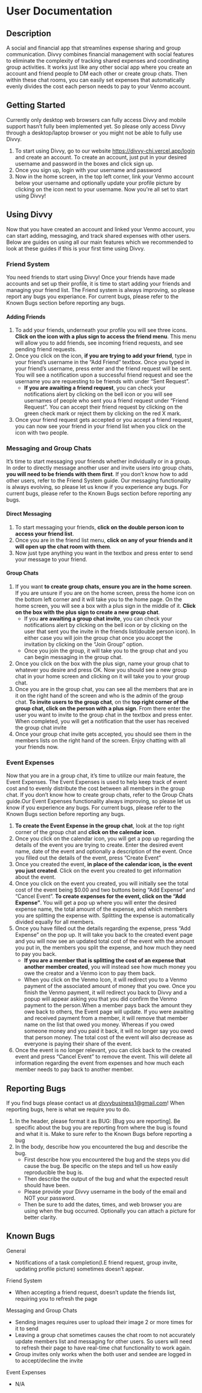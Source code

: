 # User Documentation

## Description

A social and financial app that streamlines expense sharing and group communication. Divvy combines financial management with social features to eliminate the complexity of tracking shared expenses and coordinating group activities. It works just like any other social app where you create an account and friend people to DM each other or create group chats. Then within these chat rooms, you can easily set expenses that automatically evenly divides the cost each person needs to pay to your Venmo account. 

## Getting Started

Currently only desktop web browsers can fully access Divvy and mobile support hasn’t fully been implemented yet. So please only access Divvy through a desktop/laptop browser or you might not be able to fully use Divvy.
1. To start using Divvy, go to our website https://divvy-chi.vercel.app/login and create an account. To create an account, just put in your desired username and password in the boxes and click sign up. 
2. Once you sign up, login with your username and password
3. Now in the home screen, in the top left corner, link your Venmo account below your username and optionally update your profile picture by clicking on the icon next to your username. Now you're all set to start using Divvy!

## Using Divvy

Now that you have created an account and linked your Venmo account, you can start adding, messaging, and track shared expenses with other users. Below are guides on using all our main features which we recommended to look at these guides if this is your first time using Divvy. 

### Friend System
You need friends to start using Divvy! Once your friends have made accounts and set up their profile, it is time to start adding your friends and managing your friend list. The Friend system is always improving, so please report any bugs you experiance. For current bugs, please refer to the Known Bugs section before reporting any bugs.

#### Adding Friends

1. To add your friends, underneath your profile you will see three icons. **Click on the icon with a plus sign to access the friend menu**. This menu will allow you to add friends, see incoming friend requests, and see pending friend requests.
2. Once you click on the icon, **if you are trying to add your friend**, type in your friend’s username in the “Add Friend” textbox. Once you typed in your friend’s username, press enter and the friend request will be sent. You will see a notification upon a successful friend request and see the username you are requesting to be friends with under “Sent Request”.
   - **If you are awaiting a friend request**, you can check your notifications alert by clicking on the bell icon or you will see usernames of people who sent you a friend request under “Friend Request”. You can accept their friend request by clicking on the green check mark or reject them by clicking on the red X mark.
3. Once your friend request gets accepted or you accept a friend request, you can now see your friend in your friend list when you click on the icon with two people.

### Messaging and Group Chats

It’s time to start messaging your friends whether individually or in a group. In order to directly message another user and invite users into group chats, **you will need to be friends with them first**. If you don’t know how to add other users, refer to the Friend System guide. Our messaging functionality is always evolving, so please let us know if you experience any bugs. For current bugs, please refer to the Known Bugs section before reporting any bugs.

#### Direct Messaging
1. To start messaging your friends, **click on the double person icon to access your friend list**.
2. Once you are in the friend list menu, **click on any of your friends and it will open up the chat room with them**.
3. Now just type anything you want in the textbox and press enter to send your message to your friend.

#### Group Chats

1. If you want **to create group chats, ensure you are in the home screen**. If you are unsure if you are on the home screen, press the home icon on the bottom left corner and it will take you to the home page. On the home screen, you will see a box with a plus sign in the middle of it. **Click on the box with the plus sign to create a new group chat**.
   - If you **are awaiting a group chat invite**, you can check your notifications alert by clicking on the bell icon or by clicking on the user that sent you the invite in the friends list(double person icon). In either case you will join the group chat once you accept the invitation by clicking on the  “Join Group” option. 
   - Once you join the group, it will take you to the group chat and you can begin messaging in the group chat.
2. Once you click on the box with the plus sign, name your group chat to whatever you desire and press OK. Now you should see a new group chat in your home screen and clicking on it will take you to your group chat.
3. Once you are in the group chat, you can see all the members that are in it on the right hand of the screen and who is the admin of the group chat. **To invite users to the group chat**, on the **top right corner of the group chat, click on the person with a plus sign**. From there enter the user you want to invite to the group chat in the textbox and press enter. When completed, you will get a notification that the user has received the group chat invite 
4. Once your group chat invite gets accepted, you should see them in the members lists on the right hand of the screen. Enjoy chatting with all your friends now.

### Event Expenses

Now that you are in a group chat, it’s time to utilize our main feature, the Event Expenses. The Event Expenses is used to help keep track of event cost and to evenly distribute the cost between all members in the group chat. If you don’t know how to create group chats, refer to the Group Chats guide.Our Event Expenses functionality always improving, so please let us know if you experience any bugs. For current bugs, please refer to the Known Bugs section before reporting any bugs.

1. **To create the Event Expense in the group chat**, look at the top right corner of the group chat and **click on the calendar icon**.
2. Once you click on the calendar icon, you will get a pop up regarding the details of the event you are trying to create. Enter the desired event name, date of the event and optionally a description of the event. Once you filled out the details of the event, press “Create Event”
3. Once you created the event, **in place of the calendar icon, is the event you just created**. Click on the event you created to get information about the event.
4. Once you click on the event you created, you will initially see the total cost of the event being $0.00 and two buttons being “Add Expense” and “Cancel Event”. **To create expenses for the event, click on the “Add Expense”**. You will get a pop up where you will enter the desired expense name, the total amount of the expense, and which members you are splitting the expense with. Splitting the expense is automatically divided equally for all members.
5. Once you have filled out the details regarding the expense, press “Add Expense” on the pop up. It will take you back to the created event page and you will now see an updated total cost of the event with the amount you put in, the members you split the expense, and how much they need to pay you back.
   - **If you are a member that is splitting the cost of an expense that another member created**, you will instead see how much money you owe the creator and a Venmo icon to pay them back.
   - When you click on the Venmo Icon, it will redirect you to a Venmo payment of the associated amount of money that you owe. Once you finish the Venmo payment, it will redirect you back to Divvy and a popup will appear asking you that you did confirm the Venmo payment to the person.When a member pays back the amount they owe back to others, the Event page will update. If you were awaiting and received payment from a member, it will remove that member name on the list that owed you money. Whereas if you owed someone money and you paid it back, it will no longer say you owed that person money. The total cost of the event will also decrease as everyone is paying their share of the event.
6. Once the event is no longer relevant, you can click back to the created event and press “Cancel Event” to remove the event. This will delete all information regarding the event from expenses and how much each member needs to pay back to another member.

## Reporting Bugs

If you find bugs please contact us at divvybusiness1@gmail.com! When reporting bugs, here is what we require you to do. 
1. In the header, please format it as BUG: [Bug you are reporting]. Be specific about the bug you are reporting from where the bug is found and what it is. Make to sure refer to the Known Bugs before reporting a bug
2. In the body, describe how you encountered the bug and describe the bug.
   - First describe how you encountered the bug and the steps you did cause the bug. Be specific on the steps and tell us how easily reproducible the bug is. 
   - Then describe the output of the bug and what the expected result should have been. 
   - Please provide your Divvy username in the body of the email and NOT your password.
   - Then be sure to add the dates, times, and web browser you are using when the bug occurred. Optionally you can attach a picture for better clarity.

## Known Bugs

General

- Notifications of a task completion(I.E friend request, group invite, updating profile picture) sometimes doesn’t appear.

        
Friend System

- When accepting a friend request, doesn’t update the friends list, requiring you to refresh the page

Messaging and Group Chats
- Sending images requires user to upload their image 2 or more times for it to send
- Leaving a group chat sometimes causes the chat room to not accurately update members list and messaging for other users. So users will need to refresh their page to have real-time chat functionality to work again.
- Group invites only works when the both user and sendee are logged in to accept/decline the invite

Event Expenses
- N/A

